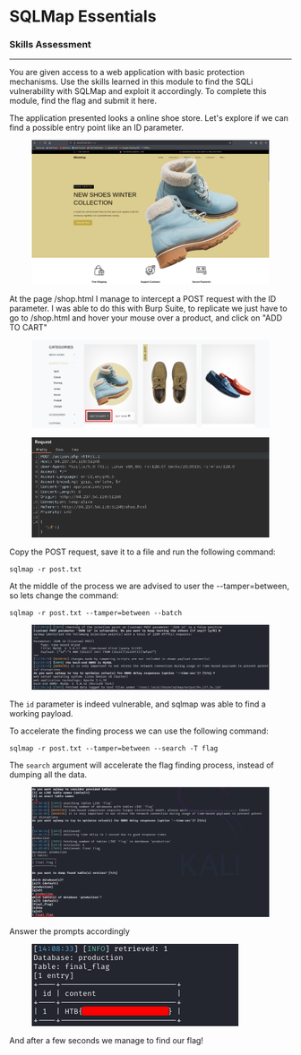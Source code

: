 # SQLMap Essentials

### Skills Assessment

***

You are given access to a web application with basic protection mechanisms. Use the skills learned in this module to find the SQLi vulnerability with SQLMap and exploit it accordingly. To complete this module, find the flag and submit it here.



The application presented looks a online shoe store. Let's explore if we can find a possible entry point like an ID parameter.

<figure><img src="../../.gitbook/assets/image (1) (1).png" alt=""><figcaption></figcaption></figure>

At the page /shop.html I manage to intercept a POST request with the ID parameter. I was able to do this with Burp Suite, to replicate we just have to go to /shop.html and hover your mouse over a product, and click on "ADD TO CART"

<figure><img src="../../.gitbook/assets/image (2) (1).png" alt=""><figcaption></figcaption></figure>

<figure><img src="../../.gitbook/assets/image (3) (1).png" alt=""><figcaption></figcaption></figure>

Copy the POST request, save it to a file and run the following command:

```batch
sqlmap -r post.txt
```

At the middle of the process we are advised to user the --tamper=between, so lets change the command:

```batch
sqlmap -r post.txt --tamper=between --batch
```

<figure><img src="../../.gitbook/assets/image (4) (1).png" alt=""><figcaption></figcaption></figure>

The `id` parameter is indeed vulnerable, and sqlmap was able to find a working payload.

To accelerate the finding process we can use the following command:

```batch
sqlmap -r post.txt --tamper=between --search -T flag
```

The `search` argument will accelerate the flag finding process, instead of dumping all the data.

<figure><img src="../../.gitbook/assets/image (5) (1).png" alt=""><figcaption></figcaption></figure>

Answer the prompts accordingly

<figure><img src="../../.gitbook/assets/image (6) (1).png" alt=""><figcaption></figcaption></figure>

And after a few seconds we manage to find our flag!
